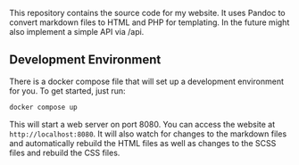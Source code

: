 This repository contains the source code for my website. It uses Pandoc to convert markdown files to HTML and PHP
for templating. In the future might also implement a simple API via /api.

## Development Environment

There is a docker compose file that will set up a development environment for you. To get started, just run:

```bash
docker compose up
```

This will start a web server on port 8080. You can access the website at `http://localhost:8080`.
It will also watch for changes to the markdown files and automatically rebuild the HTML files as well as changes to
the SCSS files and rebuild the CSS files.
